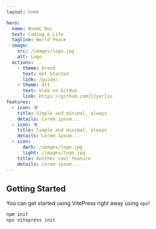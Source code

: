 ```yaml
---
layout: home

hero:
  name: BoomC Doc
  text: Coding & Life
  tagline: World Peace
  image:
    src: /images/logo.jpg
    alt: Logo
  actions:
    - theme: brand
      text: Get Started
      link: /guide/
    - theme: alt
      text: View on GitHub
      link: https://github.com/lzyerliu
features:
  - icon: 🛠️
    title: Simple and minimal, always
    details: Lorem ipsum...
  - icon: 🛠️
    title: Simple and minimal, always
    details: Lorem ipsum...
  - icon:
      dark: /images/logo.jpg
      light: /images/logo.jpg
    title: Another cool feature
    details: Lorem ipsum...
---
```


## Getting Started

You can get started using VitePress right away using `npx`!

```sh
npm init
npx vitepress init
```
